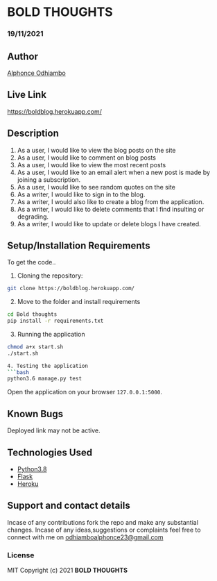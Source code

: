 # BOLD THOUGHTS
### 19/11/2021

## Author
[Alphonce Odhiambo](https://github.com/alphonce-otieno-odhiambo)

## Live Link
https://boldblog.herokuapp.com/

## Description
1. As a user, I would like to view the blog posts on the site
2. As a user, I would like to comment on blog posts
3. As a user, I would like to view the most recent posts
4. As a user, I would like to an email alert when a new post is made by joining a subscription.
5. As a user, I would like to see random quotes on the site
6. As a writer, I would like to sign in to the blog.
7. As a writer, I would also like to create a blog from the application.
8. As a writer, I would like to delete comments that I find insulting or degrading.
9. As a writer, I would like to update or delete blogs I have created.

## Setup/Installation Requirements
To get the code..
1. Cloning the repository:
  ```bash
  git clone https://boldblog.herokuapp.com/
  ```
2. Move to the folder and install requirements
  ```bash
  cd Bold thoughts
  pip install -r requirements.txt
  ```  
3. Running the application
  ```bash
  chmod a+x start.sh
  ./start.sh

  4. Testing the application
  ```bash
  python3.6 manage.py test
  ```
Open the application on your browser `127.0.0.1:5000`.

## Known Bugs
Deployed link may not be active.
## Technologies Used
* [Python3.8](https://www.python.org/)
* [Flask](http://flask.pocoo.org/)
* [Heroku](https://heroku.com)

## Support and contact details
Incase of any contributions fork the repo and make any substantial changes.
Incase of any ideas,suggestions or complaints feel free to connect with me on odhiamboalphonce23@gmail.com


### License
MIT
Copyright (c) 2021 **BOLD THOUGHTS**
